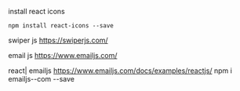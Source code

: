 install react icons

`npm install react-icons --save`

swiper js
https://swiperjs.com/

email js
https://www.emailjs.com/

react| emailjs
https://www.emailjs.com/docs/examples/reactjs/
npm i emailjs--com --save

